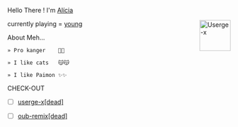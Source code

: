 
Hello There ! I'm [Alícia](https://t.me/aliciadark)

<a><img align=right src="https://media3.giphy.com/media/11lxCeKo6cHkJy/giphy.gif" alt="Userge-x" width=70px></a>

currently playing = [young](https://open.spotify.com/playlist/5ddLrdKjGR7SLqthbEcoNc?si=A_wkwVhXQHK3ZTe8VrQBfg&utm_source=copy-link)



About Meh...
```
» Pro kanger    🙁🙁

» I like cats   😽😽 

» I like Paimon ✨✨
```


CHECK-OUT

- [ ] [userge-x[dead]](https://github.com/code-rgb/Userge-X)
- [ ] [oub-remix[dead]](https://github.com/sahyam2019/oub-remix)


